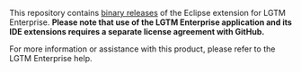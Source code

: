 This repository contains [binary releases](https://github.com/Semmle/lgtm-eclipse-binaries/releases) of the Eclipse extension for LGTM Enterprise. **Please note that use of the LGTM Enterprise application and its IDE extensions requires a separate license agreement with GitHub.**

For more information or assistance with this product, please refer to the LGTM Enterprise help.
